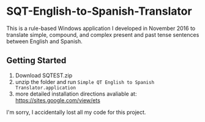 # SQT-English-to-Spanish-Translator

This is a rule-based Windows application I developed in November 2016 to translate simple, compound, and complex present and past tense sentences between English and Spanish.

## Getting Started 
1. Download SQTEST.zip
2. unzip the folder and run `Simple QT English to Spanish Translator.application`
3. more detailed installation directions avaliable at: https://sites.google.com/view/ets</br></div>


I'm sorry, I accidentally lost all my code for this project. 
